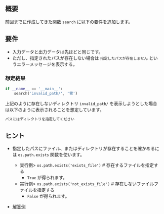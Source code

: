 ## 概要
前回までに作成してきた関数 `search` に以下の要件を追加します。

## 要件
* 入力データと出力データは先ほどと同じです。
* ただし、指定されたパスが存在しない場合は `指定したパスが存在しません` というエラーメッセージを表示する。


### 想定結果

```python
if __name__ == '__main__':
    search('invalid_path/', '雪')
```

上記のように存在しないディレクトリ `invalid_path/` を表示しようとした場合は以下のように表示されることを想定しています。

```bash
パスにはディレクトリを指定してください
```

## ヒント
* 指定したパスにファイル、またはディレクトリが存在することを確かめるには `os.path.exists` 関数を使います。
    * 実行例> `os.path.exists('exists_file')`  # 存在するファイルを指定する
      * `True` が得られます。
    * 実行例> `os.path.exists('not_exists_file')`  # 存在しないファイルファイルを指定する
      * `False` が得られます。

* [解答例](/answer1/search3.py)